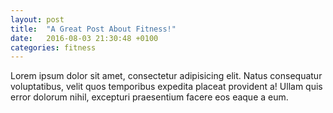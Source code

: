 ```yaml
---
layout: post
title:  "A Great Post About Fitness!"
date:   2016-08-03 21:30:48 +0100
categories: fitness
---
```


Lorem ipsum dolor sit amet, consectetur adipisicing elit. Natus consequatur voluptatibus, velit quos temporibus expedita placeat provident a! Ullam quis error dolorum nihil, excepturi praesentium facere eos eaque a eum.